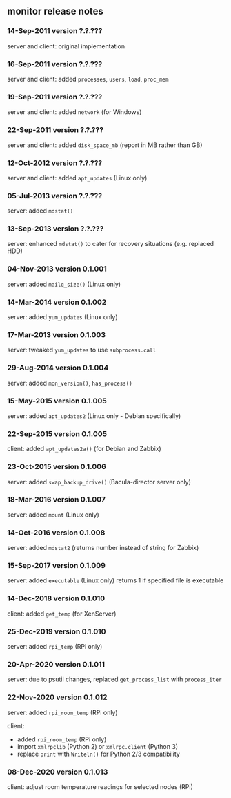 ## monitor release notes

### 14-Sep-2011 version ?.?.???

server and client: original implementation

### 16-Sep-2011 version ?.?.???

server and client: added `processes`, `users`, `load`, `proc_mem`

### 19-Sep-2011 version ?.?.???

server and client: added `network` (for Windows)

### 22-Sep-2011 version ?.?.???

server and client: added `disk_space_mb` (report in MB rather than GB)

### 12-Oct-2012 version ?.?.???

server and client: added `apt_updates` (Linux only)

### 05-Jul-2013 version ?.?.???

server: added `mdstat()`

### 13-Sep-2013 version ?.?.???

server: enhanced `mdstat()` to cater for recovery situations (e.g. replaced HDD)

### 04-Nov-2013 version 0.1.001

server: added `mailq_size()` (Linux only)

### 14-Mar-2014 version 0.1.002

server: added `yum_updates` (Linux only)

### 17-Mar-2013 version 0.1.003

server: tweaked `yum_updates` to use `subprocess.call`

### 29-Aug-2014 version 0.1.004

server: added `mon_version()`, `has_process()`

### 15-May-2015 version 0.1.005

server: added `apt_updates2` (Linux only - Debian specifically)

### 22-Sep-2015 version 0.1.005

client: added `apt_updates2a()` (for Debian and Zabbix)

### 23-Oct-2015 version 0.1.006

server: added `swap_backup_drive()` (Bacula-director server only)

### 18-Mar-2016 version 0.1.007

server: added `mount` (Linux only)

### 14-Oct-2016 version 0.1.008

server: added `mdstat2` (returns number instead of string for Zabbix)

### 15-Sep-2017 version 0.1.009

server: added `executable` (Linux only) returns 1 if specified file is executable

### 14-Dec-2018 version 0.1.010

client: added `get_temp` (for XenServer)

### 25-Dec-2019 version 0.1.010

server: added `rpi_temp` (RPi only)

### 20-Apr-2020 version 0.1.011

server: due to psutil changes, replaced `get_process_list` with `process_iter`

### 22-Nov-2020 version 0.1.012

server: added `rpi_room_temp` (RPi only)

client:
  * added `rpi_room_temp` (RPi only)
  * import `xmlrpclib` (Python 2) or `xmlrpc.client` (Python 3)
  * replace `print` with `Writeln()` for Python 2/3 compatibility

### 08-Dec-2020 version 0.1.013

client: adjust room temperature readings for selected nodes (RPi)

